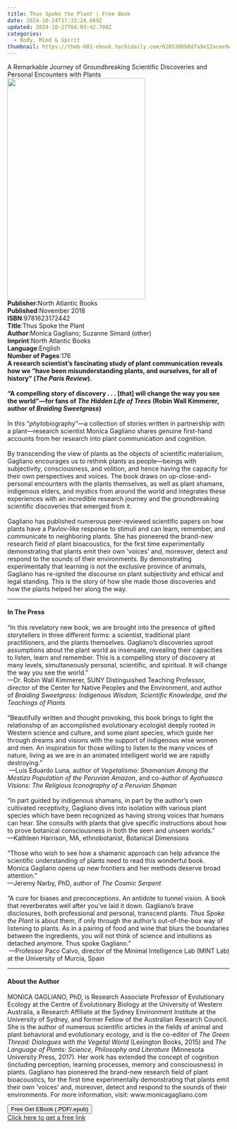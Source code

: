 ```yaml
---
title: Thus Spoke the Plant | Free Book
date: 2024-10-24T17:32:24.669Z
updated: 2024-10-27T04:03:42.708Z
categories:
  - Body, Mind & Spirit
thumbnail: https://thmb-001-ebook.techidaily.com/6205306b8dfa9e12acee9dcb9a5624c97826d3b73f420128a5e45d0ded2097dc.jpg
---
```

<main id="book-container">
  <div class="flex flex-col">
    <div class="book-brief flex-1 py-6 px-4 sm:p-6 md:py-10 md:px-8">
      <!-- brief-->
      <div class="book-brief-main">
        A Remarkable Journey of Groundbreaking Scientific Discoveries and
        Personal Encounters with Plants
      </div>
    </div>
    <div
      class="book-meta-info flex-1 grid gap-4 col-start-1 col-end-3 row-start-1 sm:mb-6 sm:grid-cols-4 lg:gap-6 lg:col-start-2 lg:row-end-6 lg:row-span-6 lg:mb-0"
    >
      <div
        class="book-meta-info-left place-content-center mt-4 p-4 text-sm leading-6 col-start-2 col-span-2 dark:text-slate-400"
      >
        <img
          class="w-full h-500 object-cover rounded-lg sm:h-255 sm:col-span-2 lg:col-span-full"
          src="https://img-001-ebook.techidaily.com/1e95d252bf7df8e5c828044fedee3d3923b34578d73fcf6791eb6e15b710087b.jpg"
          alt=""
          width="312"
          height="500"
        />
      </div>
      <div
        class="book-meta-info-right mt-2 col-start-1 row-start-2 col-span-3 self-center"
      >
        <!-- meta data  -->
        <div class="flex flex-col px-4 md:px-8">
          <div class="flex-1">
            <strong>Publisher</strong>:<span class="px-2"
              >North Atlantic Books</span
            >
          </div>
          <div class="flex-1">
            <strong>Published</strong>:<span class="px-2">November 2018</span>
          </div>
          <div class="flex-1">
            <strong>ISBN</strong>:<span class="px-2">9781623172442</span>
          </div>
          <div class="flex-1">
            <strong>Title</strong>:<span class="px-2"
              >Thus Spoke the Plant</span
            >
          </div>
          <div class="flex-1">
            <strong>Author</strong>:<span class="px-2"
              >Monica Gagliano; Suzanne Simard (other)</span
            >
          </div>
          <div class="flex-1">
            <strong>Imprint</strong>:<span class="px-2"
              >North Atlantic Books</span
            >
          </div>
          <div class="flex-1">
            <strong>Language</strong>:<span class="px-2">English</span>
          </div>
          <div class="flex-1">
            <strong>Number of Pages</strong>:<span class="px-2">176</span>
          </div>
        </div>
      </div>
    </div>
    <div class="book-description flex-1 py-6 px-4 sm:p-6 md:py-10 md:px-8">
      <div class="book-description-main">
        <div accordion-content="" id="description">
          <b
            >A research scientist’s fascinating study of plant communication
            reveals how we “have been misunderstanding plants, and ourselves,
            for all of history” (<i>The Paris Review</i>).<br /></b
          ><br /><b
            >“A compelling story of discovery . . . [that] will change the way
            you see the world”—for fans of
            <i>The Hidden Life of Trees</i> (Robin Wall Kimmerer, author of
            <i>Braiding Sweetgrass</i>)</b
          ><br /><br />
          In this “<i>phyto</i>biography”—a collection of stories written in
          partnership with a plant—research scientist Monica Gagliano shares
          genuine first-hand accounts from her research into plant communication
          and cognition. <br />
          &nbsp;<br />
          By transcending the view of plants as the objects of scientific
          materialism, Gagliano encourages us to rethink plants as people—beings
          with subjectivity, consciousness, and volition, and hence having the
          capacity for their own perspectives and voices. The book draws on
          up-close-and-personal encounters with the plants themselves, as well
          as plant shamans, indigenous elders, and mystics from around the world
          and integrates these experiences with an incredible research journey
          and the groundbreaking scientific discoveries that emerged from it.
          <br />
          &nbsp;<br />
          Gagliano has published numerous peer-reviewed scientific papers on how
          plants have a Pavlov-like response to stimuli and can learn, remember,
          and communicate to neighboring plants. She has pioneered the brand-new
          research field of plant bioacoustics, for the first time
          experimentally demonstrating that plants emit their own 'voices' and,
          moreover, detect and respond to the sounds of their environments. By
          demonstrating experimentally that learning is not the exclusive
          province of animals, Gagliano has re-ignited the discourse on plant
          subjectivity and ethical and legal standing. This is the story of how
          she made those discoveries and how the plants helped her along the
          way.
        </div>
        <div class="accordion-fader"></div>
      </div>
    </div>
    <div class="book-excerpts flex-1 py-6 px-4 sm:p-6 md:py-10 md:px-8">
      <!-- excerpts-->
      <div class="book-excerpts-main">
        <hr />
        <h4 class="placeholder placeholder-heading">
          <span>In The Press</span>
        </h4>
        <p>
          “In this revelatory new book, we are brought into the presence of
          gifted storytellers in three different forms: a scientist, traditional
          plant practitioners, and the plants themselves. Gagliano’s discoveries
          uproot assumptions about the plant world as insensate, revealing their
          capacities to listen, learn and remember. This is a compelling story
          of discovery at many levels, simultaneously personal, scientific, and
          spiritual. It will change the way you see the world.”<br />—Dr. Robin
          Wall Kimmerer, SUNY Distinguished Teaching Professor, director of the
          Center for Native Peoples and the Environment, and author of&nbsp;<i
            >Braiding Sweetgrass: Indigenous Wisdom, Scientific Knowledge, and
            the Teachings of Plants</i
          ><br /><i>&nbsp;</i><br />“Beautifully written and thought provoking,
          this book brings to light the relationship of an accomplished
          evolutionary ecologist deeply rooted in Western science and culture,
          and some plant species, which guide her through dreams and visions
          with the support of indigenous wise women and men. An inspiration for
          those willing to listen to the many voices of nature, living as we are
          in an animated intelligent world we are rapidly destroying.”<br />&nbsp;—Luis
          Eduardo Luna, author of&nbsp;<i
            >Vegetalismo: Shamanism Among the Mestizo Population of the Peruvian
            Amazon</i
          >, and co-author of&nbsp;<i
            >Ayahuasca Visions: The Religious Iconography of a Peruvian
            Shaman</i
          ><br />&nbsp;<br />“In part guided by indigenous shamans, in part by
          the author’s own cultivated receptivity, Gagliano dives into isolation
          with various plant species which have been recognized as having strong
          voices that humans can hear. She consults with plants that give
          specific instructions about how to prove botanical consciousness in
          both the seen and unseen worlds.”<br />—Kathleen Harrison, MA,
          ethnobotanist, Botanical Dimensions<br /><br />“Those who wish to see
          how a shamanic approach can help advance the<br />scientific
          understanding of plants need to read this wonderful book.<br />Monica
          Gagliano opens up new frontiers and her methods deserve broad<br />attention.”<br />—Jeremy
          Narby, PhD,&nbsp;author of&nbsp;<i>The Cosmic Serpent<br /><br /></i
          >“A cure for biases and preconceptions. An antidote to tunnel vision.
          A book that reverberates well after you’ve laid it down. Gagliano’s
          brave disclosures, both professional and personal, transcend
          plants.&nbsp;<i>Thus Spoke the Plant</i>&nbsp;is about them, if
          only&nbsp;through&nbsp;the author’s out-of-the-box way of listening to
          plants. As in a pairing of food and wine that blurs the boundaries
          between the ingredients, you will not think of science and intuitions
          as detached anymore. Thus spoke Gagliano.”<br />&nbsp;—Professor Paco
          Calvo, director of the&nbsp;Minimal Intelligence Lab&nbsp;(MINT Lab)
          at the University of Murcia, Spain
        </p>
      </div>
    </div>
    <div class="book-about-author flex-1 py-6 px-4 sm:p-6 md:py-10 md:px-8">
      <!-- about author-->
      <div class="book-main-author-main">
        <hr />
        <h4 class="placeholder placeholder-heading">
          <span>About the Author</span>
        </h4>
        <p>
          MONICA GAGLIANO, PhD, is Research Associate Professor of Evolutionary
          Ecology at the Centre of Evolutionary Biology at the University of
          Western Australia, a Research Affiliate at the Sydney Environment
          Institute at the University of Sydney, and former Fellow of the
          Australian Research Council. She is the author of numerous scientific
          articles in the fields of animal and plant behavioral and evolutionary
          ecology, and is the co-editor of
          <i>The Green Thread: Dialogues with the Vegetal World</i> (Lexington
          Books, 2015) and
          <i>The Language of Plants: Science, Philosophy and Literature </i
          >(Minnesota University Press, 2017). Her work has extended the concept
          of cognition (including perception, learning processes, memory and
          consciousness) in plants. Gagliano has pioneered the brand-new
          research field of plant bioacoustics, for the first time
          experimentally demonstrating that plants emit their own 'voices' and,
          moreover, detect and respond to the sounds of their environments. For
          more information, visit: www.monicagagliano.com
        </p>
      </div>
    </div>
    <div class="book-free-get flex-1 py-6 px-4 sm:p-6 md:py-10 md:px-8">
      <button
        id="btn-free-get"
        class="bg-blue-500 hover:bg-blue-700 text-white font-bold py-2 px-4 rounded"
      >
        Free Get EBook (.PDF/.epub)
      </button>
      <div id="countdown-display" class="px-2 text-lg mt-2"></div>
      <a
        id="free-link"
        class="hidden bg-blue-500 hover:bg-blue-700 text-white font-bold py-2 px-4 rounded"
        href="https://www.ebooks.com/en-us/book/95958909/thus-spoke-the-plant/monica-gagliano/"
        target="_blank"
        >Click here to get a free link</a
      >
    </div>
    <script>
      let countdownTime = 0;
      let countdownInterval = null;
      document
        .getElementById('btn-free-get')
        .addEventListener('click', startCountdown);
      function startCountdown() {
        countdownTime = new Date().getTime() + 60000 * 3;
        countdownInterval = setInterval(updateCountdown, 1000);
        document.getElementById('btn-free-get').disabled = true;
        document
          .getElementById('btn-free-get')
          .classList.add('bg-gray-500', 'cursor-not-allowed');
      }
      function updateCountdown() {
        let currentTime = new Date().getTime();
        let timeLeft = countdownTime - currentTime;
        let secondsLeft = Math.floor(timeLeft / 1000);
        document.getElementById('countdown-display').innerHTML =
          `Remaining time: ${secondsLeft} seconds.`;
        if (secondsLeft <= 0) {
          clearInterval(countdownInterval);
          document.getElementById('btn-free-get').classList.add('hidden');
          document.getElementById('free-link').classList.remove('hidden');
          document.getElementById('countdown-display').innerHTML = '';
        }
      }
    </script>
  </div>
</main>

<ins class="adsbygoogle"
      style="display:block"
      data-ad-client="ca-pub-7571918770474297"
      data-ad-slot="8358498916"
      data-ad-format="auto"
      data-full-width-responsive="true"></ins>
    